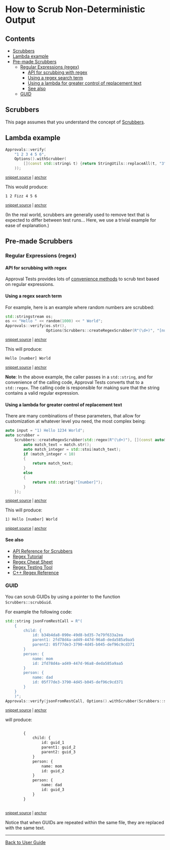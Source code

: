 <!--
GENERATED FILE - DO NOT EDIT
This file was generated by [MarkdownSnippets](https://github.com/SimonCropp/MarkdownSnippets).
Source File: /doc/how_tos/mdsource/ScrubNonDeterministicOutput.source.md
To change this file edit the source file and then execute ./run_markdown_templates.sh.
-->

<a id="top"></a>

# How to Scrub Non-Deterministic Output

<!-- toc -->
## Contents

  * [Scrubbers](#scrubbers)
  * [Lambda example](#lambda-example)
  * [Pre-made Scrubbers](#pre-made-scrubbers)
    * [Regular Expressions (regex)](#regular-expressions-regex)
      * [API for scrubbing with regex](#api-for-scrubbing-with-regex)
      * [Using a regex search term](#using-a-regex-search-term)
      * [Using a lambda for greater control of replacement text](#using-a-lambda-for-greater-control-of-replacement-text)
      * [See also](#see-also)
    * [GUID](#guid)<!-- endtoc -->

## Scrubbers

This page assumes that you understand the concept of [Scrubbers](/doc/explanations/Scrubbers.md#top).

## Lambda example

<!-- snippet: scrubbing_via_lambda -->
<a id='snippet-scrubbing_via_lambda'/></a>
```cpp
Approvals::verify(
    "1 2 3 4 5 6",
    Options().withScrubber(
        [](const std::string& t) {return StringUtils::replaceAll(t, "3", "Fizz");}
    ));
```
<sup><a href='/tests/DocTest_Tests/scrubbers/GuidScrubberTests.cpp#L78-L84' title='File snippet `scrubbing_via_lambda` was extracted from'>snippet source</a> | <a href='#snippet-scrubbing_via_lambda' title='Navigate to start of snippet `scrubbing_via_lambda`'>anchor</a></sup>
<!-- endsnippet -->

This would produce:

<!-- snippet: GuidScrubberTests.Scrubbing_via_Lambda.approved.txt -->
<a id='snippet-GuidScrubberTests.Scrubbing_via_Lambda.approved.txt'/></a>
```txt
1 2 Fizz 4 5 6
```
<sup><a href='/tests/DocTest_Tests/scrubbers/approval_tests/GuidScrubberTests.Scrubbing_via_Lambda.approved.txt#L1-L1' title='File snippet `GuidScrubberTests.Scrubbing_via_Lambda.approved.txt` was extracted from'>snippet source</a> | <a href='#snippet-GuidScrubberTests.Scrubbing_via_Lambda.approved.txt' title='Navigate to start of snippet `GuidScrubberTests.Scrubbing_via_Lambda.approved.txt`'>anchor</a></sup>
<!-- endsnippet -->

(In the real world, scrubbers are generally used to remove text that is expected to differ between test runs... Here, we use a trivial example for ease of explanation.)

## Pre-made Scrubbers

### Regular Expressions (regex)

#### API for scrubbing with regex

Approval Tests provides lots of [convenience methods](https://approvaltestscpp.readthedocs.io/en/latest/api/scrubbers.html) to scrub text based on regular expressions.

#### Using a regex search term

For example, here is an example where random numbers are scrubbed:

<!-- snippet: simple_regex_scrubbing -->
<a id='snippet-simple_regex_scrubbing'/></a>
```cpp
std::stringstream os;
os << "Hello " << random(1000) << " World";
Approvals::verify(os.str(),
                  Options(Scrubbers::createRegexScrubber(R"(\d+)", "[number]")));
```
<sup><a href='/tests/DocTest_Tests/scrubbers/ScrubberTests.cpp#L49-L54' title='File snippet `simple_regex_scrubbing` was extracted from'>snippet source</a> | <a href='#snippet-simple_regex_scrubbing' title='Navigate to start of snippet `simple_regex_scrubbing`'>anchor</a></sup>
<!-- endsnippet -->

This will produce:

<!-- snippet: ScrubberTests.test_createRegexScrubber_with_string_input_and_fixed_result.approved.txt -->
<a id='snippet-ScrubberTests.test_createRegexScrubber_with_string_input_and_fixed_result.approved.txt'/></a>
```txt
Hello [number] World
```
<sup><a href='/tests/DocTest_Tests/scrubbers/approval_tests/ScrubberTests.test_createRegexScrubber_with_string_input_and_fixed_result.approved.txt#L1-L1' title='File snippet `ScrubberTests.test_createRegexScrubber_with_string_input_and_fixed_result.approved.txt` was extracted from'>snippet source</a> | <a href='#snippet-ScrubberTests.test_createRegexScrubber_with_string_input_and_fixed_result.approved.txt' title='Navigate to start of snippet `ScrubberTests.test_createRegexScrubber_with_string_input_and_fixed_result.approved.txt`'>anchor</a></sup>
<!-- endsnippet -->

**Note**: In the above example, the caller passes in a `std::string`, and for convenience of the calling code, Approval Tests
converts that to a `std::regex`. The calling code is responsible for making sure that the string contains a valid
regular expression.

#### Using a lambda for greater control of replacement text

There are many combinations of these parameters, that allow for customization at whatever level you
need, the most complex being:

<!-- snippet: complex_regex_scrubbing -->
<a id='snippet-complex_regex_scrubbing'/></a>
```cpp
auto input = "1) Hello 1234 World";
auto scrubber =
    Scrubbers::createRegexScrubber(std::regex(R"(\d+)"), [](const auto& match) {
        auto match_text = match.str();
        auto match_integer = std::stoi(match_text);
        if (match_integer < 10)
        {
            return match_text;
        }
        else
        {
            return std::string("[number]");
        }
    });
```
<sup><a href='/tests/DocTest_Tests/scrubbers/ScrubberTests.cpp#L21-L36' title='File snippet `complex_regex_scrubbing` was extracted from'>snippet source</a> | <a href='#snippet-complex_regex_scrubbing' title='Navigate to start of snippet `complex_regex_scrubbing`'>anchor</a></sup>
<!-- endsnippet -->

This will produce:

<!-- snippet: ScrubberTests.test_createRegexScrubber.approved.txt -->
<a id='snippet-ScrubberTests.test_createRegexScrubber.approved.txt'/></a>
```txt
1) Hello [number] World
```
<sup><a href='/tests/DocTest_Tests/scrubbers/approval_tests/ScrubberTests.test_createRegexScrubber.approved.txt#L1-L1' title='File snippet `ScrubberTests.test_createRegexScrubber.approved.txt` was extracted from'>snippet source</a> | <a href='#snippet-ScrubberTests.test_createRegexScrubber.approved.txt' title='Navigate to start of snippet `ScrubberTests.test_createRegexScrubber.approved.txt`'>anchor</a></sup>
<!-- endsnippet -->

#### See also

* [API Reference for Scrubbers](https://approvaltestscpp.readthedocs.io/en/latest/api/scrubbers.html)
* [Regex Tutorial](https://regexone.com/)
* [Regex Cheat Sheet](https://www.rexegg.com/regex-quickstart.html)
* [Regex Testing Tool](https://regex101.com)
* [C++ Regex Reference](https://en.cppreference.com/w/cpp/regex)

### GUID

You can scrub GUIDs by using a pointer to the function `Scrubbers::scrubGuid`.
 
For example the following code:

<!-- snippet: guid_scrubbing -->
<a id='snippet-guid_scrubbing'/></a>
```cpp
std::string jsonFromRestCall = R"(
    {
        child: {
            id: b34b4da8-090e-49d8-bd35-7e79f633a2ea
            parent1: 2fd78d4a-ad49-447d-96a8-deda585a9aa5
            parent2: 05f77de3-3790-4d45-b045-def96c9cd371
        }
        person: {
            name: mom
            id: 2fd78d4a-ad49-447d-96a8-deda585a9aa5
        }
        person: {
            name: dad
            id: 05f77de3-3790-4d45-b045-def96c9cd371
        }
    }
    )";
Approvals::verify(jsonFromRestCall, Options().withScrubber(Scrubbers::scrubGuid));
```
<sup><a href='/tests/DocTest_Tests/scrubbers/GuidScrubberTests.cpp#L33-L52' title='File snippet `guid_scrubbing` was extracted from'>snippet source</a> | <a href='#snippet-guid_scrubbing' title='Navigate to start of snippet `guid_scrubbing`'>anchor</a></sup>
<!-- endsnippet -->

will produce:

<!-- snippet: GuidScrubberTests.Input_with_multiple_GUIDs.approved.txt -->
<a id='snippet-GuidScrubberTests.Input_with_multiple_GUIDs.approved.txt'/></a>
```txt

        {
            child: {
                id: guid_1
                parent1: guid_2
                parent2: guid_3
            }
            person: {
                name: mom
                id: guid_2
            }
            person: {
                name: dad
                id: guid_3
            }
        }
        
```
<sup><a href='/tests/DocTest_Tests/scrubbers/approval_tests/GuidScrubberTests.Input_with_multiple_GUIDs.approved.txt#L1-L17' title='File snippet `GuidScrubberTests.Input_with_multiple_GUIDs.approved.txt` was extracted from'>snippet source</a> | <a href='#snippet-GuidScrubberTests.Input_with_multiple_GUIDs.approved.txt' title='Navigate to start of snippet `GuidScrubberTests.Input_with_multiple_GUIDs.approved.txt`'>anchor</a></sup>
<!-- endsnippet -->

Notice that when GUIDs are repeated within the same file, they are replaced with the same text.

---

[Back to User Guide](/doc/README.md#top)
